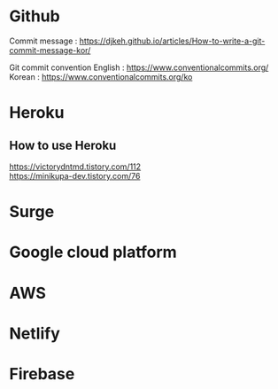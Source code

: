 # Github

Commit message : https://djkeh.github.io/articles/How-to-write-a-git-commit-message-kor/

Git commit convention
English : https://www.conventionalcommits.org/
Korean : https://www.conventionalcommits.org/ko

# Heroku
## How to use Heroku
https://victorydntmd.tistory.com/112  
https://minikupa-dev.tistory.com/76


# Surge

# Google cloud platform

# AWS

# Netlify

# Firebase